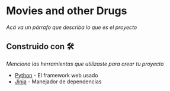 # Movies and other Drugs

_Acá va un párrafo que describa lo que es el proyecto_


## Construido con 🛠️

_Menciona las herramientas que utilizaste para crear tu proyecto_

* [Python](http://www.dropwizard.io/1.0.2/docs/) - El framework web usado
* [Jinja](https://maven.apache.org/) - Manejador de dependencias
